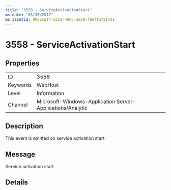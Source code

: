 ```yaml
---
title: "3558 - ServiceActivationStart"
ms.date: "03/30/2017"
ms.assetid: 9062c6f4-2252-460c-ad29-f8effa72fcd1
---
```

# 3558 - ServiceActivationStart

## Properties  
  
|||  
|-|-|  
|ID|3558|  
|Keywords|WebHost|  
|Level|Information|  
|Channel|Microsoft-Windows-Application Server-Applications/Analytic|  
  
## Description  

 This event is emitted on service activation start.  
  
## Message  

 Service activation start  
  
## Details

